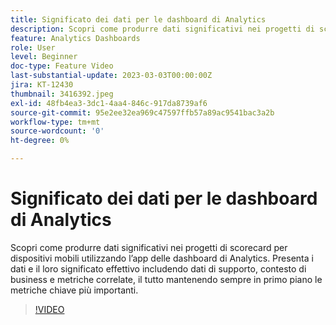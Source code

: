 ```yaml
---
title: Significato dei dati per le dashboard di Analytics
description: Scopri come produrre dati significativi nei progetti di scorecard per dispositivi mobili utilizzando l’app delle dashboard di Analytics. Presenta i dati e il loro significato effettivo includendo dati di supporto, contesto di business e metriche correlate, il tutto mantenendo sempre in primo piano le metriche chiave più importanti.
feature: Analytics Dashboards
role: User
level: Beginner
doc-type: Feature Video
last-substantial-update: 2023-03-03T00:00:00Z
jira: KT-12430
thumbnail: 3416392.jpeg
exl-id: 48fb4ea3-3dc1-4aa4-846c-917da8739af6
source-git-commit: 95e2ee32ea969c47597ffb57a89ac9541bac3a2b
workflow-type: tm+mt
source-wordcount: '0'
ht-degree: 0%

---
```


# Significato dei dati per le dashboard di Analytics

Scopri come produrre dati significativi nei progetti di scorecard per dispositivi mobili utilizzando l’app delle dashboard di Analytics. Presenta i dati e il loro significato effettivo includendo dati di supporto, contesto di business e metriche correlate, il tutto mantenendo sempre in primo piano le metriche chiave più importanti.

>[!VIDEO](https://video.tv.adobe.com/v/3420561/?quality=12&learn=on&captions=ita)
